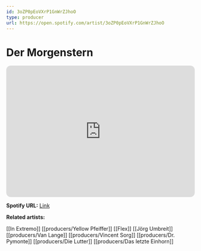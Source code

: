```yaml
---
id: 3oZP0pEoVXrP1GnWrZJhoO
type: producer
url: https://open.spotify.com/artist/3oZP0pEoVXrP1GnWrZJhoO
---
```

# Der Morgenstern

<iframe style="border-radius:12px" src="https://open.spotify.com/embed/artist/3oZP0pEoVXrP1GnWrZJhoO" width="100%" height="352" frameBorder="0" allowfullscreen="" allow="autoplay; clipboard-write; encrypted-media; fullscreen; picture-in-picture" loading="lazy"></iframe>

**Spotify URL:** [Link](https://open.spotify.com/artist/3oZP0pEoVXrP1GnWrZJhoO)

**Related artists:**

[[In Extremo]]
[[producers/Yellow Pfeiffer]]
[[Flex]]
[[Jörg Umbreit]]
[[producers/Van Lange]]
[[producers/Vincent Sorg]]
[[producers/Dr. Pymonte]]
[[producers/Die Lutter]]
[[producers/Das letzte Einhorn]]
